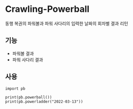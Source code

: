 # Crawling-Powerball
동행 복권의 파워볼과 파워 사다리의 입력한 날짜의 회차별 결과 리턴

## 기능
+ 파워볼 결과
+ 파워 사다리 결과

## 사용
```
import pb

print(pb.powerball())
print(pb.powerladder("2022-03-13"))
```
